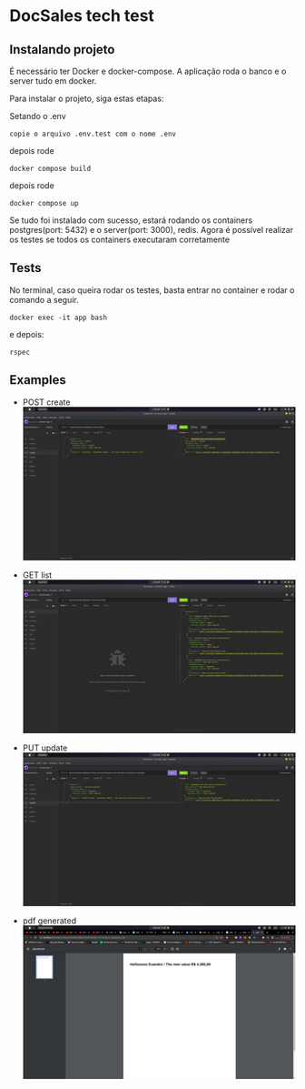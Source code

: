 # DocSales tech test

## Instalando projeto

É necessário ter Docker e docker-compose. A aplicação roda o banco e o server tudo em docker.

Para instalar o projeto, siga estas etapas:

Setando o .env
```
copie o arquivo .env.test com o nome .env
```
depois rode
```
docker compose build
```

depois rode
```
docker compose up
```

Se tudo foi instalado com sucesso, estará rodando os containers postgres(port: 5432) e o server(port: 3000), redis.
Agora é possível realizar os testes se todos os containers executaram corretamente

## Tests

No terminal, caso queira rodar os testes, basta entrar no container e rodar o comando a seguir.
```
docker exec -it app bash
```
e depois:
```
rspec
```



## Examples
- POST create
![alt text](https://github.com/evandrotvc/technical-challange/blob/main/app/assets/images/create.png)

- GET list
![alt text](https://github.com/evandrotvc/technical-challange/blob/main/app/assets/images/list.png)

- PUT update
![alt text](https://github.com/evandrotvc/technical-challange/blob/main/app/assets/images/update.png)

- pdf generated
![alt text](https://github.com/evandrotvc/technical-challange/blob/main/app/assets/images/pdf.png)
